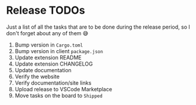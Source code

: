 # Release TODOs

Just a list of all the tasks that are to be done during the release period, so I don't forget about any of them :sweat_smile:

1. Bump version in `Cargo.toml`
2. Bump version in client `package.json`
3. Update extension README
4. Update extension CHANGELOG
5. Update documentation
6. Verify the website
7. Verify documentation/site links
8. Upload release to VSCode Marketplace
9. Move tasks on the board to `Shipped`